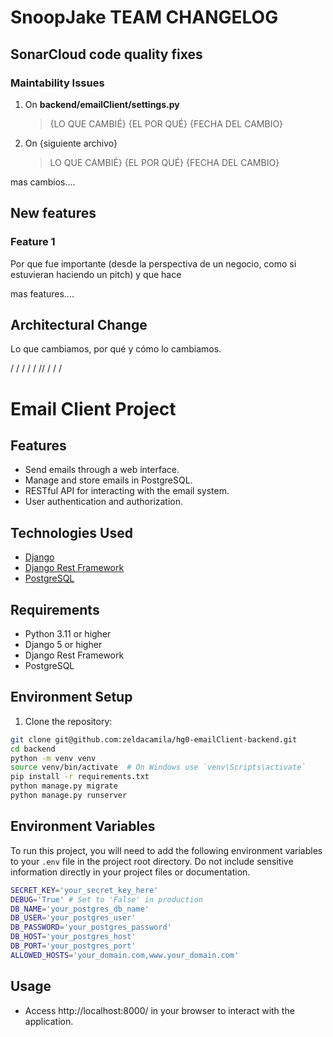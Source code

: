 # SnoopJake TEAM CHANGELOG

## SonarCloud code quality fixes

### Maintability Issues

1. On **backend/emailClient/settings.py**
   > {LO QUE CAMBIÉ} {EL POR QUÉ} {FECHA DEL CAMBIO}
   >
   > 
2.  On {siguiente archivo}
    > LO QUE CAMBIÉ} {EL POR QUÉ} {FECHA DEL CAMBIO}
    > 

mas cambios....


## New features

### Feature 1

Por que fue importante (desde la perspectiva de un negocio, como si estuvieran haciendo un pitch) y que hace

mas features....


## Architectural Change

Lo que cambiamos, por qué y cómo lo cambiamos.


/
/
/
/
/
//
/
/
/









# Email Client Project

## Features

- Send emails through a web interface.
- Manage and store emails in PostgreSQL.
- RESTful API for interacting with the email system.
- User authentication and authorization.

## Technologies Used

- [Django](https://www.djangoproject.com/)
- [Django Rest Framework](https://www.django-rest-framework.org/)
- [PostgreSQL](https://www.postgresql.org/)

## Requirements

- Python 3.11 or higher
- Django 5 or higher
- Django Rest Framework
- PostgreSQL

## Environment Setup

1. Clone the repository:

```bash
git clone git@github.com:zeldacamila/hg0-emailClient-backend.git
cd backend
python -m venv venv
source venv/bin/activate  # On Windows use `venv\Scripts\activate`
pip install -r requirements.txt
python manage.py migrate
python manage.py runserver
```

## Environment Variables

To run this project, you will need to add the following environment variables to your `.env` file in the project root directory. Do not include sensitive information directly in your project files or documentation.

``` bash
SECRET_KEY='your_secret_key_here'
DEBUG='True' # Set to 'False' in production
DB_NAME='your_postgres_db_name'
DB_USER='your_postgres_user'
DB_PASSWORD='your_postgres_password'
DB_HOST='your_postgres_host'
DB_PORT='your_postgres_port'
ALLOWED_HOSTS='your_domain.com,www.your_domain.com'
```

## Usage
- Access http://localhost:8000/ in your browser to interact with the application.
